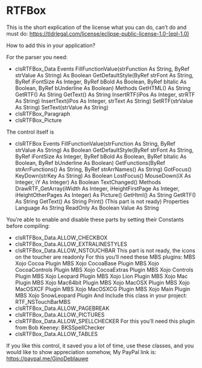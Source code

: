 # RTFBox

This is the short explication of the license what you can do, can’t do and must do:
https://tldrlegal.com/license/eclipse-public-license-1.0-(epl-1.0)

How to add this in your application?

For the parser you need:
- clsRTFBox_Data
	Events
		FillFunctionValue(strFunction As String, ByRef strValue As String) As Boolean
		GetDefaultStyle(ByRef strFont As String, ByRef iFontSize As Integer, ByRef bBold As Boolean, ByRef bItalic As Boolean, ByRef bUnderline As Boolean)
	Methods
		GetHTML() As String
		GetRTF() As String
		GetText() As String
		InsertRTF(iPos As Integer, strRTF As String)
		InsertText(iPos As Integer, strText As String)
		SetRTF(strValue As String)
		SetText(strValue As String)		
- clsRTFBox_Paragraph
- clsRTFBox_Picture

The control itself is 
- clsRTFBox
	Events
		FillFunctionValue(strFunction As String, ByRef strValue As String) As Boolean
		GetDefaultStyle(ByRef strFont As String, ByRef iFontSize As Integer, ByRef bBold As Boolean, ByRef bItalic As Boolean, ByRef bUnderline As Boolean)
		GetFunctions(ByRef strArrFunctions() As String, ByRef strArrNames() As String)
		GotFocus()
		KeyDown(strKey As String) As Boolean
		LostFocus()
		MouseDown(iX As Integer, iY As Integer) As Boolean
		TextChanged() 
	Methods
		DrawRTF_GetArray(iWidth As Integer, iHeightFirstPage As Integer, iHeightOtherPages As Integer) As Picture()
		GetHtml() As String
		GetRTF() As String
		GetText() As String
		Print() (This part is not ready)
	Properties
		Language As String
		ReadOnly As Boolean
		Value As String

You’re able to enable and disable these parts by setting their Constants before compiling:
- clsRTFBox_Data.ALLOW_CHECKBOX
- clsRTFBox_Data.ALLOW_EXTRALINESTYLES
- clsRTFBox_Data.ALLOW_NSTOUCHBAR
	This part is not ready, the icons on the toucher are readonly
	For this you’ll need these MBS plugins:
		MBS Xojo Cocoa Plugin
		MBS Xojo CocoaBase Plugin
		MBS Xojo CocoaControls Plugin
		MBS Xojo CocoaExtras Plugin
		MBS Xojo Controls Plugin
		MBS Xojo Leopard Plugin
		MBS Xojo Lion Plugin
		MBS Xojo Mac Plugin
		MBS Xojo Mac64bit Plugin
		MBS Xojo MacOSX Plugin
		MBS Xojo MacOSXCF Plugin
		MBS Xojo MacOSXCG Plugin
		MBS Xojo Main Plugin
		MBS Xojo SnowLeopard Plugin
	And Include this class in your project:
		RTF_NSTouchBarMBS
- clsRTFBox_Data.ALLOW_PAGEBREAK
- clsRTFBox_Data.ALLOW_PICTURES
- clsRTFBox_Data.ALLOW_SPELLCHECKER
	For this you’ll need this plugin from Bob Keeney:
		BKSSpellChecker
- clsRTFBox_Data.ALLOW_TABLES

If you like this control, it saved you a lot of time, use these classes, 
and you would like to show appreciation somehow,
My PayPal link is: https://paypal.me/GinoDeblauwe

